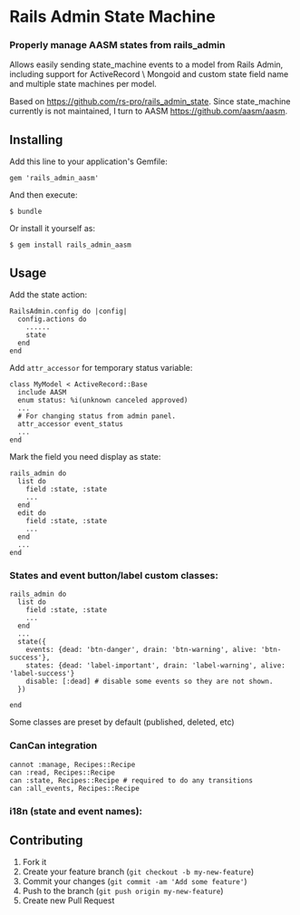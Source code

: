 # Rails Admin State Machine
### Properly manage AASM states from rails_admin

Allows easily sending state_machine events to a model from Rails Admin, including support for
ActiveRecord \ Mongoid and custom state field name and multiple state machines per model.

Based on https://github.com/rs-pro/rails_admin_state.
Since state_machine currently is not maintained, I turn to AASM https://github.com/aasm/aasm.

## Installing

Add this line to your application's Gemfile:

    gem 'rails_admin_aasm'

And then execute:

    $ bundle

Or install it yourself as:

    $ gem install rails_admin_aasm

## Usage

Add the state action:

    RailsAdmin.config do |config|
      config.actions do
        ......
        state
      end
    end

Add `attr_accessor` for temporary status variable:

    class MyModel < ActiveRecord::Base
      include AASM
      enum status: %i(unknown canceled approved)
      ...
      # For changing status from admin panel.
      attr_accessor event_status
      ...
    end

Mark the field you need display as state:

    rails_admin do
      list do
        field :state, :state
        ...
      end
      edit do
        field :state, :state
        ...
      end
      ...
    end

### States and event button/label custom classes:

    rails_admin do
      list do
        field :state, :state
        ...
      end
      ...
      state({
        events: {dead: 'btn-danger', drain: 'btn-warning', alive: 'btn-success'},
        states: {dead: 'label-important', drain: 'label-warning', alive: 'label-success'}
        disable: [:dead] # disable some events so they are not shown.
      })

    end

Some classes are preset by default (published, deleted, etc)

### CanCan integration

    cannot :manage, Recipes::Recipe
    can :read, Recipes::Recipe
    can :state, Recipes::Recipe # required to do any transitions
    can :all_events, Recipes::Recipe

### i18n (state and event names):


## Contributing

1. Fork it
2. Create your feature branch (`git checkout -b my-new-feature`)
3. Commit your changes (`git commit -am 'Add some feature'`)
4. Push to the branch (`git push origin my-new-feature`)
5. Create new Pull Request
